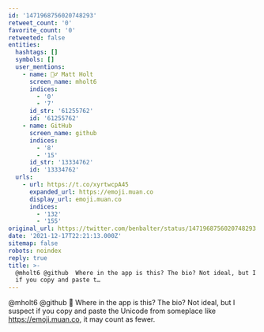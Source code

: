```yaml
---
id: '1471968756020748293'
retweet_count: '0'
favorite_count: '0'
retweeted: false
entities:
  hashtags: []
  symbols: []
  user_mentions:
    - name: 🧗‍♂️ Matt Holt
      screen_name: mholt6
      indices:
        - '0'
        - '7'
      id_str: '61255762'
      id: '61255762'
    - name: GitHub
      screen_name: github
      indices:
        - '8'
        - '15'
      id_str: '13334762'
      id: '13334762'
  urls:
    - url: https://t.co/xyrtwcpA45
      expanded_url: https://emoji.muan.co
      display_url: emoji.muan.co
      indices:
        - '132'
        - '155'
original_url: https://twitter.com/benbalter/status/1471968756020748293
date: '2021-12-17T22:21:13.000Z'
sitemap: false
robots: noindex
reply: true
title: >-
  @mholt6 @github  Where in the app is this? The bio? Not ideal, but I suspect
  if you copy and paste t…
---
```


@mholt6 @github 🤔 Where in the app is this? The bio? Not ideal, but I suspect if you copy and paste the Unicode from someplace like https://emoji.muan.co, it may count as fewer.